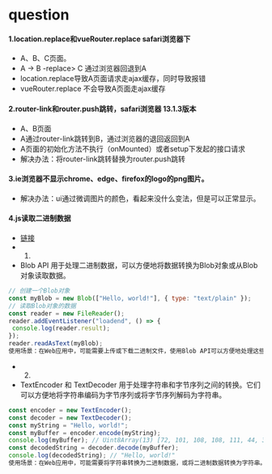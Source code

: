 # question
#### 1.location.replace和vueRouter.replace safari浏览器下
* A、B、C页面。
* A -> B -replace> C   通过浏览器回退到A
* location.replace导致A页面请求走ajax缓存，同时导致报错
* vueRouter.replace 不会导致A页面走ajax缓存
#### 2.router-link和router.push跳转，safari浏览器 13.1.3版本
* A、B页面
* A通过router-link跳转到B，通过浏览器的退回返回到A
* A页面的初始化方法不执行（onMounted）或者setup下发起的接口请求
* 解决办法：将router-link跳转替换为router.push跳转
#### 3.ie浏览器不显示chrome、edge、firefox的logo的png图片。
* 解决办法：ui通过微调图片的颜色，看起来没什么变法，但是可以正常显示。
#### 4.js读取二进制数据
* [链接](https://juejin.cn/post/6844903672678203405)
* 1.
* Blob API 用于处理二进制数据，可以方便地将数据转换为Blob对象或从Blob对象读取数据。
```javascript
// 创建一个Blob对象
const myBlob = new Blob(["Hello, world!"], { type: "text/plain" });
// 读取Blob对象的数据
const reader = new FileReader();
reader.addEventListener("loadend", () => {
 console.log(reader.result);
});
reader.readAsText(myBlob);
使用场景：在Web应用中，可能需要上传或下载二进制文件，使用Blob API可以方便地处理这些数据。
```
* 2.
* TextEncoder 和 TextDecoder 用于处理字符串和字节序列之间的转换。它们可以方便地将字符串编码为字节序列或将字节序列解码为字符串。
```javascript
const encoder = new TextEncoder();
const decoder = new TextDecoder();
const myString = "Hello, world!";
const myBuffer = encoder.encode(myString);
console.log(myBuffer); // Uint8Array(13) [72, 101, 108, 108, 111, 44, 32, 119, 111, 114, 108, 100, 33]
const decodedString = decoder.decode(myBuffer);
console.log(decodedString); // "Hello, world!"
使用场景：在Web应用中，可能需要将字符串转换为二进制数据，或将二进制数据转换为字符串。使用TextEncoder和TextDecoder可以方便地进行这些转换。
```
